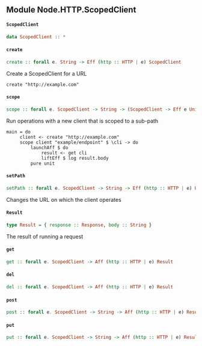 ## Module Node.HTTP.ScopedClient

#### `ScopedClient`

``` purescript
data ScopedClient :: *
```

#### `create`

``` purescript
create :: forall e. String -> Eff (http :: HTTP | e) ScopedClient
```

Create a ScopedClient for a URL

`create "http://example.com"`

#### `scope`

``` purescript
scope :: forall e. ScopedClient -> String -> (ScopedClient -> Eff e Unit) -> Eff e Unit
```

Run operations with a new client that is scoped to a sub-path

```
main = do
     client <- create "http://example.com"
     scope client "example/endpoint" $ \cli -> do
         launchAff $ do
             result <- get cli
             liftEff $ log result.body
         pure unit
``` 

#### `setPath`

``` purescript
setPath :: forall e. ScopedClient -> String -> Eff (http :: HTTP | e) Unit
```

Changes the URL on which the client operates

#### `Result`

``` purescript
type Result = { response :: Response, body :: String }
```

The result of running a request

#### `get`

``` purescript
get :: forall e. ScopedClient -> Aff (http :: HTTP | e) Result
```

#### `del`

``` purescript
del :: forall e. ScopedClient -> Aff (http :: HTTP | e) Result
```

#### `post`

``` purescript
post :: forall e. ScopedClient -> String -> Aff (http :: HTTP | e) Result
```

#### `put`

``` purescript
put :: forall e. ScopedClient -> String -> Aff (http :: HTTP | e) Result
```


